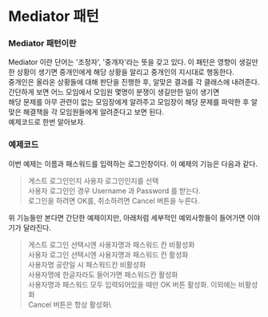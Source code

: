 # Mediator 패턴

### Mediator 패턴이란
Mediator 이란 단어는 '조정자', '중개자'라는 뜻을 갖고 있다. 이 패턴은 영향이 생길만한 상황이 생기면 중개인에게 해당 상황을 알리고 중개인의 지시대로 행동한다.\
중개인은 올라온 상황들에 대해 판단을 진행한 후, 알맞은 결과를 각 클래스에 내려준다. 간단하게 보면 어느 모임에서 모임원 몇명이 분쟁이 생길만한 일이 생기면 \
해당 문제를 아무 관련이 없는 모임장에게 알려주고 모임장이 해당 문제를 파악한 후 알맞은 해결책을 각 모임원들에게 알려준다고 보면 된다.\
예제코드로 한번 알아보자.

### 예제코드
이번 예제는 이름과 패스워드를 입력하는 로그인창이다. 이 예제의 기능은 다음과 같다.
> 게스트 로그인인지 사용자 로그인인지를 선택\
> 사용자 로그인인 경우 Username 과 Password 를 받는다.\
> 로그인을 하려면 OK를, 취소하려면 Cancel 버튼을 누른다.

위 기능들만 본다면 간단한 예제이지만, 아래처럼 세부적인 예외사항들이 들어가면 이야기가 달라진다.
> 게스트 로그인 선택시엔 사용자명과 패스워드 칸 비활성화\
> 사용자 로그인 선택시엔 사용자명과 패스워드 칸 활성화\
> 사용자명 공란일 시 패스워드칸 비활성화\
> 사용자명에 한글자라도 들어가면 패스워드칸 활성화\
> 사용자명과 패스워드 모두 입력되어있을 때만 OK 버튼 활성화. 이외에는 비활성화\
> Cancel 버튼은 항상 활성화\